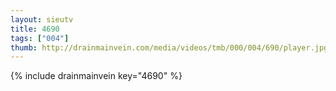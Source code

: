 ```yaml
--- 
layout: sieutv
title: 4690
tags: ["004"]
thumb: http://drainmainvein.com/media/videos/tmb/000/004/690/player.jpg
---
```

{% include drainmainvein key="4690" %} 

